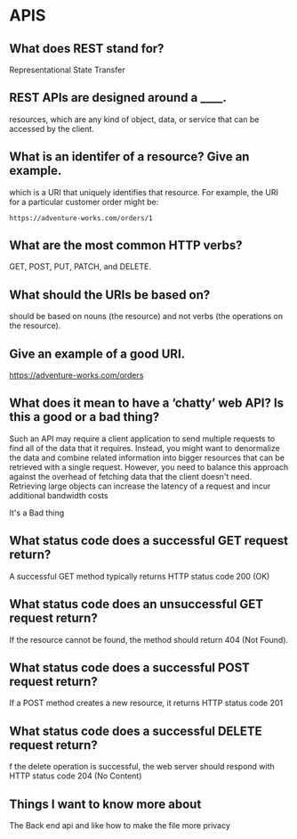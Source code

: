 # APIS

## What does REST stand for?

Representational State Transfer

## REST APIs are designed around a \_\_\_\_.

resources, which are any kind of object, data, or service that can be accessed by the client.

## What is an identifer of a resource? Give an example.

which is a URI that uniquely identifies that resource. For example, the URI for a particular customer order might be:

```http
https://adventure-works.com/orders/1
```

## What are the most common HTTP verbs?

GET, POST, PUT, PATCH, and DELETE.

## What should the URIs be based on?

should be based on nouns (the resource) and not verbs (the operations on the resource).

## Give an example of a good URI.

https://adventure-works.com/orders

## What does it mean to have a ‘chatty’ web API? Is this a good or a bad thing?

Such an API may require a client application to send multiple requests to find all of the data that it requires. Instead, you might want to denormalize the data and combine related information into bigger resources that can be retrieved with a single request. However, you need to balance this approach against the overhead of fetching data that the client doesn't need. Retrieving large objects can increase the latency of a request and incur additional bandwidth costs

It's a Bad thing

## What status code does a successful **GET** request return?

A successful GET method typically returns HTTP status code 200 (OK)

## What status code does an unsuccessful **GET** request return?

If the resource cannot be found, the method should return 404 (Not Found).

## What status code does a successful **POST** request return?

If a POST method creates a new resource, it returns HTTP status code 201

## What status code does a successful **DELETE** request return?

f the delete operation is successful, the web server should respond with HTTP status code 204 (No Content)

## Things I want to know more about

The Back end api and like how to make the file more privacy
